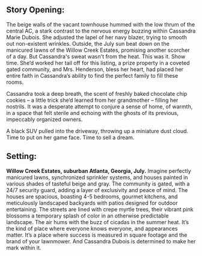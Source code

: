 ## Story Opening:

The beige walls of the vacant townhouse hummed with the low thrum of the central AC, a stark contrast to the nervous energy buzzing within Cassandra Marie Dubois. She adjusted the lapel of her navy blazer, trying to smooth out non-existent wrinkles. Outside, the July sun beat down on the manicured lawns of the Willow Creek Estates, promising another scorcher of a day. But Cassandra's sweat wasn't from the heat. This was it. Show time. She’d worked her tail off for this listing, a prize property in a coveted gated community, and Mrs. Henderson, bless her heart, had placed her entire faith in Cassandra’s ability to find the perfect family to fill these rooms.

Cassandra took a deep breath, the scent of freshly baked chocolate chip cookies – a little trick she’d learned from her grandmother – filling her nostrils. It was a desperate attempt to conjure a sense of home, of warmth, in a space that felt sterile and echoing with the ghosts of its previous, impeccably organized owners. 

A black SUV pulled into the driveway, throwing up a miniature dust cloud. Time to put on her game face. Time to sell a dream. 

## Setting:

**Willow Creek Estates, suburban Atlanta, Georgia, July.** Imagine perfectly manicured lawns, synchronized sprinkler systems, and houses painted in various shades of tasteful beige and gray. The community is gated, with a 24/7 security guard, adding a layer of exclusivity and peace of mind. The houses are spacious, boasting 4-5 bedrooms, gourmet kitchens, and meticulously landscaped backyards with patios designed for outdoor entertaining. The streets are lined with crepe myrtle trees, their vibrant pink blossoms a temporary splash of color in an otherwise predictable landscape. The air hums with the buzz of cicadas in the summer heat. It’s the kind of place where everyone knows everyone, and appearances matter. It’s a place where success is measured in square footage and the brand of your lawnmower. And Cassandra Dubois is determined to make her mark within it.
